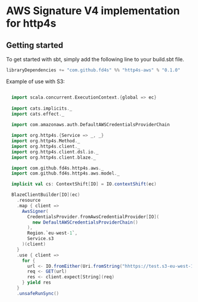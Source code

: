 # AWS Signature V4 implementation for http4s

## Getting started

To get started with sbt, simply add the following line to your build.sbt file.

````sbt
libraryDependencies += "com.github.fd4s" %% "http4s-aws" % "0.1.0"
````

Example of use with S3:
````scala

  import scala.concurrent.ExecutionContext.{global => ec}
  
  import cats.implicits._
  import cats.effect._
  
  import com.amazonaws.auth.DefaultAWSCredentialsProviderChain

  import org.http4s.{Service => _, _}
  import org.http4s.Method._
  import org.http4s.client._
  import org.http4s.client.dsl.io._
  import org.http4s.client.blaze._

  import com.github.fd4s.http4s.aws._
  import com.github.fd4s.http4s.aws.model._

  implicit val cs: ContextShift[IO] = IO.contextShift(ec)

  BlazeClientBuilder[IO](ec)
    .resource
    .map { client =>
      AwsSigner(
        CredentialsProvider.fromAwsCredentialProvider[IO](
          new DefaultAWSCredentialsProviderChain()
        ),
        Region.`eu-west-1`,
        Service.s3
      )(client)
    }
    .use { client =>
      for {
        url <- IO.fromEither(Uri.fromString("hhttps://test.s3-eu-west-1.amazonaws.com/test.txt"))
        req <- GET(url)
        res <- client.expect[String](req)
      } yield res
    }
    .unsafeRunSync()

````
